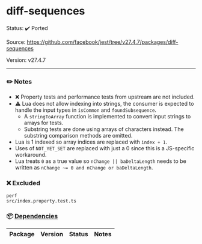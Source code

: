 # diff-sequences

Status: :heavy_check_mark: Ported

Source: https://github.com/facebook/jest/tree/v27.4.7/packages/diff-sequences

Version: v27.4.7

---

### :pencil2: Notes
* :x: Property tests and performance tests from upstream are not included.
* :warning: Lua does not allow indexing into strings, the consumer is expected to handle the input types in `isCommon` and `foundSubsequence`.
    * A `stringToArray` function is implemented to convert input strings to arrays for tests.
    * Substring tests are done using arrays of characters instead. The substring comparison methods are omitted.
* Lua is 1 indexed so array indices are replaced with `index + 1`.
* Uses of `NOT_YET_SET` are replaced with just a 0 since this is a JS-specific workaround.
* Lua treats `0` as a true value so `nChange || baDeltaLength` needs to be written as `nChange ~= 0 and nChange or baDeltaLength`.

### :x: Excluded
```
perf
src/index.property.test.ts
```

### :package: [Dependencies](https://github.com/facebook/jest/blob/v27.4.7/packages/diff-sequences/package.json)
| Package | Version | Status | Notes |
| ------- | ------- | ------ | ----- |
